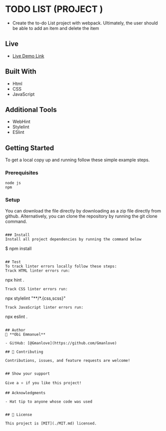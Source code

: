 
# TODO LIST (PROJECT )

- Create the to-do List project with webpack. Ultimately, the user should be able to add an item and delete the item

## Live

- [Live Demo Link]()


## Built With

- Html
- CSS
- JavaScript

## Additional Tools

- WebHint
- Stylelint
- ESlint

## Getting Started
To get a local copy up and running follow these simple example steps.

### Prerequisites
```
node js
npm
```

### Setup
You can download the file directly by downloading as a zip file directly from github.
Alternatively, you can clone the repository by running the git clone command.
```

### Install
Install all project dependencies by running the command below
```
$ npm install
```

## Test
To track linter errors locally follow these steps:  
Track HTML linter errors run:
```
npx hint .
```
Track CSS linter errors run:
```
npx stylelint "**/*.{css,scss}"
```
Track JavaScript linter errors run:
```
npx eslint .
```

## Author
👤 **Obi Emmanuel**

- GitHub: [@Gmanlove](https://github.com/Gmanlove)

## 🤝 Contributing

Contributions, issues, and feature requests are welcome!  


## Show your support

Give a ⭐️ if you like this project!

## Acknowledgments

- Hat tip to anyone whose code was used


## 📝 License

This project is [MIT](./MIT.md) licensed.